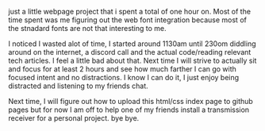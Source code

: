 just a little webpage project that i spent a total of one hour on. Most of the time spent was me figuring out the web font integration because most of the stnadard fonts are not that interesting to me. 

I noticed I wasted alot of time, I started around 1130am until 230om diddling around on the internet, a discord call and the actual code/reading relevant tech articles. I feel a little bad about that. Next time I will strive to actually sit and focus for at least 2 hours and see how much farther I can go with focused intent and no distractions. I know I can do it, I just enjoy being distracted and listening to my friends chat. 

Next time, I will figure out how to upload this html/css index page to github pages but for now I am off to help one of my friends install a transmission receiver for a personal project. bye bye. 
